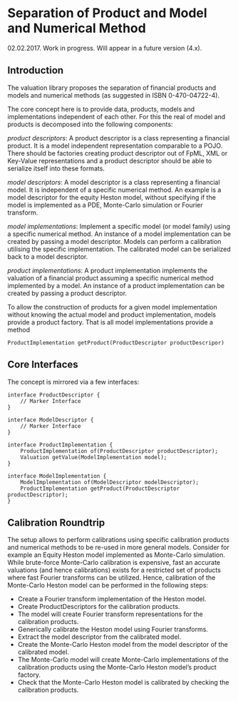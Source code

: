 # Separation of Product and Model and Numerical Method
02.02.2017. Work in progress. Will appear in a future version (4.x).

## Introduction
The valuation library proposes the separation of financial products and models and numerical methods (as suggested in ISBN 0-470-04722-4).

The core concept here is to provide data, products, models and implementations independent of each other. For this the real of model and products is decomposed into the following components:

*product descriptors*: A product descriptor is a class representing a financial product. It is a model independent representation comparable to a POJO. There should be factories creating product descriptor out of FpML, XML or Key-Value representations and a product descriptor should be able to serialize itself into these formats.

*model descriptors*: A model descriptor is a class representing a financial model. It is independent of a specific numerical method. An example is a model descriptor for the equity Heston model, without specifying if the model is implemented as a PDE, Monte-Carlo simulation or Fourier transform.

*model implementations*: Implement a specific model (or model family) using a specific numerical method. An instance of a model implementation can be created by passing a model descriptor. Models can perform a calibration utilising the specific implementation. The calibrated model can be serialized back to a model descriptor.

*product implementations*: A product implementation implements the valuation of a financial product assuming a specific numerical method implemented by a model. An instance of a product implementation can be created by passing a product descriptor.

To allow the construction of products for a given model implementation without knowing the actual model and product implementation, models provide a product factory. That is all model implementations provide a method

```
ProductImplementation getProduct(ProductDescriptor productDescripor)
```

## Core Interfaces
The concept is mirrored via a few interfaces:

```
interface ProductDescriptor {
	// Marker Interface
}

interface ModelDescriptor {
	// Marker Interface
}

interface ProductImplementation {
	ProductImplementation of(ProductDescriptor productDescriptor);
	Valuation getValue(ModelImplementation model);
}

interface ModelImplementation {
	ModelImplementation of(ModelDescriptor modelDescriptor);
	ProductImplementation getProduct(ProductDescriptor productDescriptor);
}
```

## Calibration Roundtrip
The setup allows to perform calibrations using specific calibration products and numerical methods to be re-used in more general models. Consider for example an Equity Heston model implemented as Monte-Carlo simulation. While brute-force Monte-Carlo calibration is expensive, fast an accurate valuations (and hence calibrations) exists for a restricted set of products where fast Fourier transforms can be utilized. Hence, calibration of the Monte-Carlo Heston model can be performed in the following steps:

* Create a Fourier transform implementation of the Heston model.
* Create ProductDescriptors for the calibration products.
* The model will create Fourier transform representations for the calibration products.
* Generically calibrate the Heston model using Fourier transforms.
* Extract the model descriptor from the calibrated model.
* Create the Monte-Carlo Heston model from the model descriptor of the calibrated model.
* The Monte-Carlo model will create Monte-Carlo implementations of the calibration products using the Monte-Carlo Heston model’s product factory.
* Check that the Monte-Carlo Heston model is calibrated by checking the calibration products.
